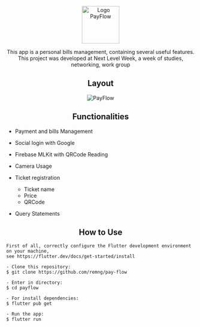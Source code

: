 <p align="center">
      <img src="https://user-images.githubusercontent.com/59374587/122830149-4f3dc700-d2be-11eb-9fe2-316561d10772.png" width="100" alt="Logo PayFlow"/>
</p>

<p align="center">    
    This app is a personal bills management, containing several useful features.<br>
    This project was developed at Next Level Week, a week of studies, networking, work group<br>
</p>


<h2 align="center">Layout</h2>

   <p align="center">
      <img alt="PayFlow" title="PayFlow" src="https://user-images.githubusercontent.com/59374587/122856653-86779c80-d2ed-11eb-8927-8c5433dc37d3.png" />
   </p>

<h2 align="center">Functionalities</h2>

   <p>
   
- Payment and bills Management
- Social login with Google
- Firebase MLKit with QRCode Reading
- Camera Usage
- Ticket registration
   - Ticket name
   - Price
   - QRCode
- Query Statements

   </p>

<h2 align="center">How to Use</h2>

   ```
   First of all, correctly configure the Flutter development environment on your machine, 
   see https://flutter.dev/docs/get-started/install
   
   - Clone this repository:
   $ git clone https://github.com/remng/pay-flow

   - Enter in directory:
   $ cd payflow

   - For install dependencies:
   $ flutter pub get

   - Run the app: 
   $ flutter run
   ```
